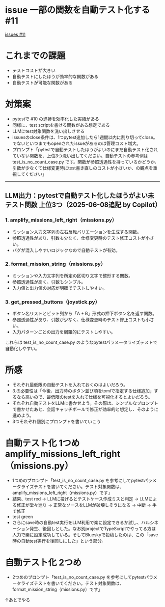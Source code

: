 # issue 一部の関数を自動テスト化する #11
[issues #11](https://github.com/cat2151/fighting-game-button-challenge/issues/11)

# これまでの課題
- テストコストが大きい
- 自動テストにしたほうが効率的な関数がある
- 自動テストが可能な関数がある

# 対策案
- pytestで #10 の進捗を効率化した実績がある
- 同様に、test scriptを書ける関数がある想定である
- LLMにtest対象関数を洗い出しさせる
- issuesのclose条件は、1つpytest追加したら1週間以内に割り切ってclose。でないといつまでもopenされたissueがあるのは管理コスト増大。
- プロンプト「pytestで自動テストしたほうがよいのにまだ自動テスト化されていない関数を、上位3つ洗い出してください。自動テストの参考例は test_is_no_count_case.py です。関数が参照透過性を持っているかどうか、引数が少なくて仕様変更時にtest書き直しのコストが小さいか、の観点を重視してください」

---

## LLM出力：pytestで自動テスト化したほうがよい未テスト関数 上位3つ（2025-06-08追記 by Copilot）

### 1. amplify_missions_left_right（missions.py）
- ミッション入力文字列の左右反転バリエーションを生成する関数。
- 参照透過性があり、引数も少なく、仕様変更時のテスト修正コストが小さい。
- バグが混入しやすいロジックなので自動テストが有効。

### 2. format_mission_string（missions.py）
- ミッションや入力文字列を所定の区切り文字で整形する関数。
- 参照透過性が高く、引数もシンプル。
- 入力値と出力値の対応が明確でテストしやすい。

### 3. get_pressed_buttons（joystick.py）
- ボタン名リストとビット列から「A + B」形式の押下ボタン名を返す関数。
- 参照透過性があり、引数が少なく、仕様変更時のテスト修正コストも小さい。
- 入力パターンごとの出力を網羅的にテストしやすい。

これらは test_is_no_count_case.py のようなpytestパラメータライズテストで自動化しやすい。

# 所感
- それぞれ最低限の自動テストを入れておくのはよいだろう。
- 3.の必要性は「今後、出力時のボタン並び順をtomlで指定する仕様追加」するなら高いので、最低限のtestを入れて仕様を可視化するとよいだろう。
- それぞれ自動テストをLLMに書かせよう。その際は、シンプルなプロンプトで書かせたあと、会話キャッチボールで修正が効率的と想定し、そのように進めよう。
- 3つそれぞれ個別にプロンプトを書いていこう

# 自動テスト化 1つめ amplify_missions_left_right（missions.py）
- 1つめのプロンプト「test_is_no_count_case.py を参考にしてpytestパラメータライズテストを書いてください。テスト対象関数は、amplify_missions_left_right（missions.py）です」
- 結果、test red → LLMに投げるとテストケース作成ミスと判定 → LLMによる修正が堂々巡り → 正常なソースをLLMが破壊しそうになる → 中断 → 手で修正
- test green
- さらにsave時の自動test実行をLLM利用で楽に設定できるか試し、ハルシネーション発生、後回しとした。なお別projectでTypeScriptでやってる方は人力で楽に設定成功している。そしてBlueskyで投稿したのは、この「save時の自動test実行を後回しにした」という部分。

# 自動テスト化 2つめ
- 2つめのプロンプト「test_is_no_count_case.py を参考にしてpytestパラメータライズテストを書いてください。テスト対象関数は、format_mission_string（missions.py）です」

↑あとでやる
